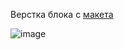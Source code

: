 Верстка блока с [макета](https://www.figma.com/file/tFhs6gbVmqCgJZPONIByHW/Tehno-wood?node-id=6%3A529&mode=dev)

![image](https://github.com/EvgeniaLeleo/dusty_hw_1-5-0-1/assets/88904845/dffbd831-aa34-4b99-9d5e-baccc6272c13)
